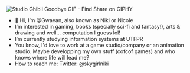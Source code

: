 
 
![Studio Ghibli Goodbye GIF - Find   Share on GIPHY](https://user-images.githubusercontent.com/56048874/178127308-d6f1f6f7-9388-429d-9431-2fb7a23ee7f2.gif)

- 👋 Hi, I’m @Gwaean, also known as Niki or Nicole
-  I’m interested in gaming, books (specially sci-fi and fantasy!), arts & drawing and well... computation I guess lol!
-  I’m currently studying information systems at UTFPR
-  You know, I'd love to work at a game studio/company or an animation studio. Maybe developping my own stuff (cofcof games) and who knows where life will lead me?
- How to reach me:
 Twitter: @skygirlniki 
